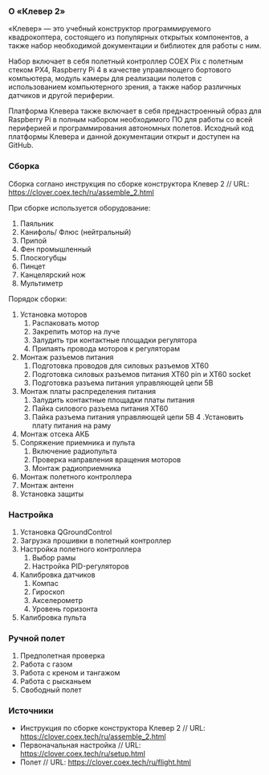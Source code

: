 ### О «Клевер 2»

«Клевер» — это учебный конструктор программируемого квадрокоптера, состоящего из популярных открытых компонентов, а также набор необходимой документации и библиотек для работы с ним.

Набор включает в себя полетный контроллер COEX Pix с полетным стеком PX4, Raspberry Pi 4 в качестве управляющего бортового компьютера, модуль камеры для реализации полетов с использованием компьютерного зрения, а также набор различных датчиков и другой периферии.

Платформа Клевера также включает в себя преднастроенный образ для Raspberry Pi в полным набором необходимого ПО для работы со всей периферией и программирования автономных полетов. Исходный код платформы Клевера и данной документации открыт и доступен на GitHub.

### Сборка
Сборка соглано инструкция по сборке конструктора Клевер 2 // URL: https://clover.coex.tech/ru/assemble_2.html

При сборке используется оборудование:
1. Паяльник
2. Канифоль/ Флюс (нейтральный)
3. Припой
4. Фен промышленный
5. Плоскогубцы
6. Пинцет
7. Канцелярский нож
8. Мультиметр

Порядок сборки:
1. Установка моторов
	1. Распаковать мотор
	2. Закрепить мотор на луче
	3. Залудить три контактные площадки регулятора
	4. Припаять провода моторов к регуляторам
2. Монтаж разъемов питания
	1. Подготовка проводов для силовых разъемов XT60
	2. Подготовка силовых разъемов питания XT60 pin и XT60 socket
	3. Подготовка разъема питания управляющей цепи 5В
3. Монтаж платы распределения питания
	1. Залудить контактные площадки платы питания
	2. Пайка силового разъема питания XT60
	3. Пайка разъема питания управляющей цепи 5В
	4 .Установить плату питания на раму
4. Монтаж отсека АКБ
5. Сопряжение приемника и пульта
	1. Включение радиопульта
	2. Проверка направления вращения моторов
	3. Монтаж радиоприемника
6. Монтаж полетного контроллера
7. Монтаж антенн
8. Установка защиты

### Настройка
1. Установка QGroundControl
2. Загрузка прошивки в полетный контроллер
3. Настройка полетного контроллера
	1. Выбор рамы
	2. Настройка PID-регуляторов
4. Калибровка датчиков
	1. Компас
	2. Гироскоп
	3. Акселерометр
	4. Уровень горизонта
5. Калибровка пульта

### Ручной полет
1. Предполетная проверка
2. Работа с газом
3. Работа с креном и тангажом
4. Работа с рысканьем
5. Свободный полет

### Источники
- Инструкция по сборке конструктора Клевер 2 // URL: https://clover.coex.tech/ru/assemble_2.html
- Первоначальная настройка // URL: https://clover.coex.tech/ru/setup.html
- Полет // URL: https://clover.coex.tech/ru/flight.html